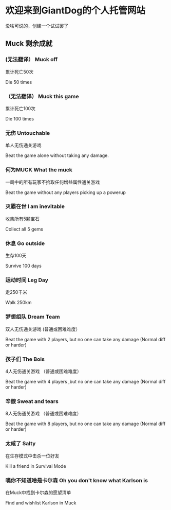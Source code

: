 # 欢迎来到GiantDog的个人托管网站

没啥可说的，创建一个试试罢了

## Muck 剩余成就

### (无法翻译） Muck off

累计死亡50次

Die 50 times

### （无法翻译） Muck this game

累计死亡100次

Die 100 times

### 无伤 Untouchable

单人无伤通关游戏

Beat the game alone without taking any damage.

### 何为MUCK What the muck

一局中的所有玩家不拾取任何增益属性通关游戏

Beat the game without any players picking up a powerup

### 灭霸在世 I am inevitable

收集所有5颗宝石

Collect all 5 gems

### 休息 Go outside

生存100天

Survive 100 days

### 运动时间 Leg Day

走250千米

Walk 250km

### 梦想组队 Dream Team

双人无伤通关游戏 (普通或困难难度）

Beat the game with 2 players, but no one can take any damage (Normal diff or harder)

### 孩子们 The Bois

4人无伤通关游戏 （普通或困难难度）

Beat the game with 4 players ,but no one can take any damage (Normal diff or harder)

### 辛酸 Sweat and tears

8人无伤通关游戏 （普通或困难难度）

Beat the game with 8 players, but no one can take any damage (Normal diff or harder)

### 太咸了 Salty

在生存模式中击杀一位好友

Kill a friend in Survival Mode

### 噢你不知道啥是卡尔森 Oh you don't know what Karlson is

在Muck中找到卡尔森的愿望清单

Find and wishlist Karlson in Muck
